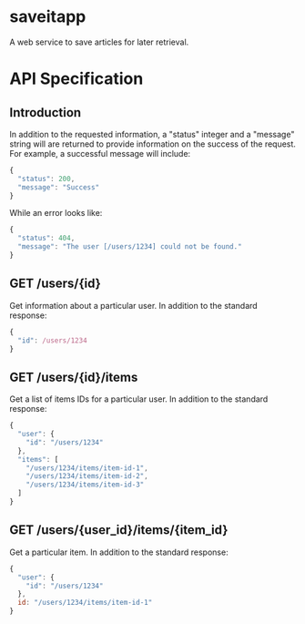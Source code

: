 saveitapp
=========

A web service to save articles for later retrieval.

API Specification
=================

Introduction
------------

In addition to the requested information, a "status" integer and a "message"
string will are returned to provide information on the success of the request.
For example, a successful message will include:

```javascript
{
  "status": 200,
  "message": "Success"
}
```

While an error looks like:

```javascript
{
  "status": 404,
  "message": "The user [/users/1234] could not be found."
}
```

GET /users/{id}
---------------

Get information about a particular user. In addition to the standard response:

```javascript
{
  "id": /users/1234
}
```

GET /users/{id}/items
---------------------

Get a list of items IDs for a particular user. In addition to the standard
response:

```javascript
{
  "user": {
    "id": "/users/1234"
  },
  "items": [
    "/users/1234/items/item-id-1",
    "/users/1234/items/item-id-2",
    "/users/1234/items/item-id-3"
  ]
}
```

GET /users/{user_id}/items/{item_id}
------------------------------------

Get a particular item. In addition to the standard response:

```javascript
{
  "user": {
    "id": "/users/1234"
  },
  id: "/users/1234/items/item-id-1"
}
```

